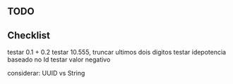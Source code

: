 ## TODO


## Checklist
testar  0.1 + 0.2
testar  10.555, truncar ultimos dois digitos
testar idepotencia baseado no Id
testar valor negativo


considerar:
UUID vs String
